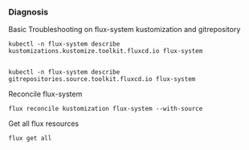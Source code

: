 ### Diagnosis

Basic Troubleshooting on flux-system kustomization and gitrepository

    kubectl -n flux-system describe kustomizations.kustomize.toolkit.fluxcd.io flux-system


    kubectl -n flux-system describe gitrepositories.source.toolkit.fluxcd.io flux-system

Reconcile flux-system

    flux reconcile kustomization flux-system --with-source

Get all flux resources

    flux get all
